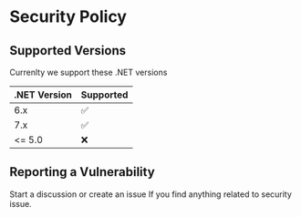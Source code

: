 # Security Policy

## Supported Versions

Currenlty we support these .NET versions

| .NET Version | Supported          |
| ------- | ------------------ |
| 6.x   | :white_check_mark: |
| 7.x   | :white_check_mark:                |
| <= 5.0   | :x:                |

## Reporting a Vulnerability

Start a discussion or create an issue If you find anything related to security issue.
